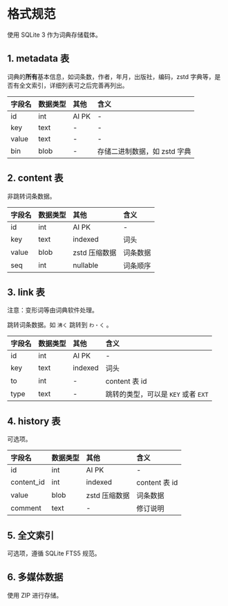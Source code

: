 # 格式规范

使用 SQLite 3 作为词典存储载体。

## 1. metadata 表

词典的**所有**基本信息，如词条数，作者，年月，出版社，编码，zstd 字典等，是否有全文索引，详细列表可之后完善再列出。

| 字段名 | 数据类型 | 其他 | 含义 | 
| :--- | :--- | :--- | :--- |
| id | int | AI PK | - | 
| key  | text | - | - | 
| value | text  | - | - |
| bin | blob | - | 存储二进制数据，如 zstd 字典 |

## 2. content 表

非跳转词条数据。

| 字段名 | 数据类型 | 其他 | 含义 | 
| :--- | :--- | :--- | :--- |
| id | int | AI PK | - | 
| key | text | indexed | 词头 |
| value | blob | zstd 压缩数据 | 词条数据 |
| seq | int | nullable | 词条顺序 |

## 3. link 表

注意：变形词等由词典软件处理。

跳转词条数据。如 `沸く` 跳转到 `わ・く` 。

| 字段名 | 数据类型 | 其他 | 含义 | 
| :--- | :--- | :--- | :--- |
| id | int | AI PK | - | 
| key | text | indexed |  词头 |
| to | int | - | content 表 id |
| type | text | - | 跳转的类型，可以是 `KEY` 或者 `EXT` |

## 4. history 表

可选项。

| 字段名 | 数据类型 | 其他 | 含义 | 
| :--- | :--- | :--- | :--- |
| id | int | AI PK | - | 
| content_id | int | indexed | content 表 id | 
| value | blob | zstd 压缩数据 | 词条数据 |
| comment | text | - | 修订说明 |

## 5. 全文索引

可选项，遵循 SQLite FTS5 规范。


## 6. 多媒体数据

使用 ZIP 进行存储。
